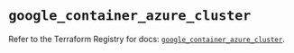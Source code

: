 # `google_container_azure_cluster`

Refer to the Terraform Registry for docs: [`google_container_azure_cluster`](https://registry.terraform.io/providers/hashicorp/google/6.30.0/docs/resources/container_azure_cluster).

